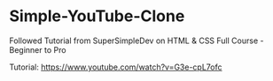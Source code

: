 # Simple-YouTube-Clone

Followed Tutorial from SuperSimpleDev on HTML & CSS Full Course - Beginner to Pro

Tutorial: https://www.youtube.com/watch?v=G3e-cpL7ofc
